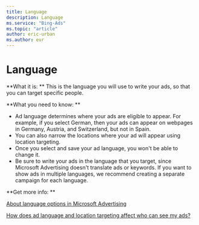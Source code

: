 ```yaml
---
title: Language
description: Language
ms.service: "Bing-Ads"
ms.topic: "article"
author: eric-urban
ms.author: eur
---
```


# Language

**What it is: **	This is the language you will use to write your ads, so that you can target specific people.

**What you need to know: **
- Ad language determines where your ads are eligible to appear. For example, if you select German, then your ads can appear on webpages in Germany, Austria, and Switzerland, but not in Spain.
- You can also narrow the locations where your ad will appear using location targeting.
- Once you select and save your ad language, you won't be able to change it.
- Be sure to write your ads in the language that you target, since Microsoft Advertising doesn't translate ads or keywords. If you want to show ads in multiple languages, we recommend creating a separate campaign for each language.

**Get more info: **

[About language options in Microsoft Advertising](../hlp_BA_CONC_AboutLanguageOptions.md)

[How does ad language and location targeting affect who can see my ads?](../hlp_BA_CONC_LocTargetAndLang.md)


